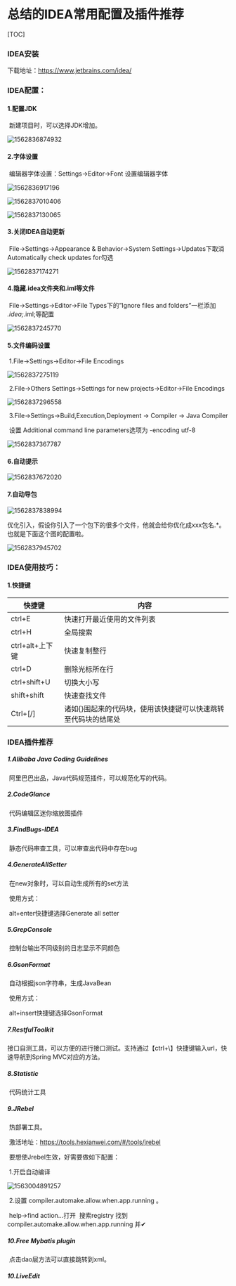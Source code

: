 # 总结的IDEA常用配置及插件推荐

[TOC]



### IDEA安装

下载地址：https://www.jetbrains.com/idea/

### IDEA配置：

#### 1.配置JDK

​	新建项目时，可以选择JDK增加。

![1562836874932](../assets/1562836874932.png)

#### 2.字体设置

​	编辑器字体设置：Settings->Editor->Font 设置编辑器字体

![1562836917196](../assets/1562836917196.png)

![1562837010406](../assets/1562837010406.png)

![1562837130065](../assets/1562837130065.png)

#### 3.关闭IDEA自动更新

​	File->Settings->Appearance & Behavior->System Settings->Updates下取消Automatically check updates for勾选 

![1562837174271](../assets/1562837174271.png)

#### 4.隐藏.idea文件夹和.iml等文件

​	File->Settings->Editor->File Types下的”Ignore files and folders”一栏添加 *.idea;*.iml;等配置

![1562837245770](../assets/1562837245770.png)

#### 5.文件编码设置

​	1.File->Settings->Editor->File Encodings

![1562837275119](../assets/1562837275119.png)

​	2.File->Others Settings->Settings for new projects->Editor->File Encodings

![1562837296558](../assets/1562837296558.png)

​	3.File->Settings->Build,Execution,Deployment -> Compiler -> Java Compiler

​		设置 Additional command line parameters选项为 -encoding utf-8

![1562837367787](../assets/1562837367787.png)

#### 6.自动提示

![1562837672020](../assets/1562837672020.png)

#### 7.自动导包

![1562837838994](../assets/1562837838994.png)

优化引入，假设你引入了一个包下的很多个文件，他就会给你优化成xxx包名.*。也就是下面这个图的配置啦。

![1562837945702](../assets/1562837945702.png)

### IDEA使用技巧：

#### 1.快捷键

| 快捷键          | 内容                                                         |
| --------------- | ------------------------------------------------------------ |
| ctrl+E          | 快速打开最近使用的文件列表                                   |
| ctrl+H          | 全局搜索                                                     |
| ctrl+alt+上下键 | 快速复制整行                                                 |
| ctrl+D          | 删除光标所在行                                               |
| ctrl+shift+U    | 切换大小写                                                   |
| shift+shift     | 快速查找文件                                                 |
| Ctrl+[/]        | 诸如{}围起来的代码块，使用该快捷键可以快速跳转至代码块的结尾处 |

### IDEA插件推荐

##### 1.Alibaba Java Coding Guidelines

​	阿里巴巴出品，Java代码规范插件，可以规范化写的代码。

##### 2.CodeGlance

​	代码编辑区迷你缩放图插件

##### 3.FindBugs-IDEA

​	静态代码审查工具，可以审查出代码中存在bug

##### 4.GenerateAllSetter

​	在new对象时，可以自动生成所有的set方法

​	使用方式：

​		alt+enter快捷键选择Generate all setter

##### 5.GrepConsole

​	控制台输出不同级别的日志显示不同颜色

##### 6.GsonFormat

​	自动根据json字符串，生成JavaBean

​	使用方式：

​		alt+insert快捷键选择GsonFormat

##### 7.RestfulToolkit

​	接口自测工具，可以方便的进行接口测试。支持通过【ctrl+\】快捷键输入url，快速导航到Spring MVC对应的方法。

##### 8.Statistic

​	代码统计工具

##### 9.JRebel

​	热部署工具。

​	激活地址：https://tools.hexianwei.com/#/tools/jrebel

​	要想使Jrebel生效，好需要做如下配置：

​	1.开启自动编译

![1563004891257](assets/1563004891257.png)

​	2.设置 compiler.automake.allow.when.app.running 。

​		help->find action…打开 
​		搜索registry 找到 compiler.automake.allow.when.app.running 并✔ 

##### 10.Free Mybatis plugin

​	点击dao层方法可以直接跳转到xml。

##### 10.LiveEdit

​	


